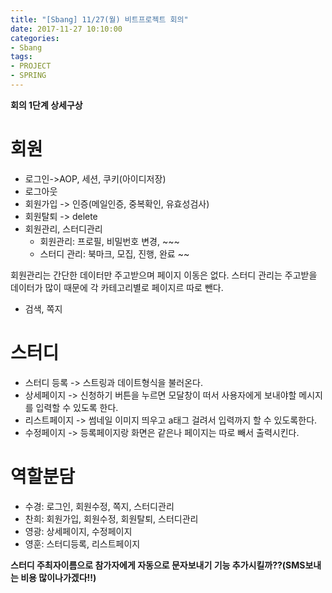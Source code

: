 ```yaml
---
title: "[Sbang] 11/27(월) 비트프로젝트 회의"
date: 2017-11-27 10:10:00
categories:
- Sbang
tags:
- PROJECT
- SPRING
---
```

**회의 1단계 상세구상**

# 회원
* 로그인->AOP, 세션, 쿠키(아이디저장)
* 로그아웃
* 회원가입 -> 인증(메일인증, 중복확인, 유효성검사)
* 회원탈퇴 -> delete
* 회원관리, 스터디관리
  - 회원관리: 프로필, 비밀번호 변경, ~~~
  - 스터디 관리: 북마크, 모집, 진행, 완료 ~~

회원관리는 간단한 데이터만 주고받으며 페이지 이동은 없다.
스터디 관리는 주고받을 데이터가 많이 때문에 각 카테고리별로 페이지르 따로 뺀다.
* 검색, 쪽지

# 스터디
* 스터디 등록 -> 스트링과 데이트형식을 불러온다.
* 상세페이지 -> 신청하기 버튼을 누르면 모달창이 떠서 사용자에게 보내야할 메시지를 입력할 수 있도록 한다.
* 리스트페이지 -> 썸네일 이미지 띄우고 a태그 걸려서 입력까지 할 수 있도록한다.
* 수정페이지 -> 등록페이지랑 화면은 같은나  페이지는 따로 빼서 출력시킨다.

# 역할분담
* 수경: 로그인, 회원수정, 쪽지, 스터디관리
* 찬희: 회원가입, 회원수정, 회원탈퇴, 스터디관리
* 영광: 상세페이지, 수정페이지
* 영훈: 스터디등록, 리스트페이지

**스터디 주최자이름으로 참가자에게 자동으로 문자보내기 기능 추가시킬까??(SMS보내는 비용 많이나가겠다!!)**
